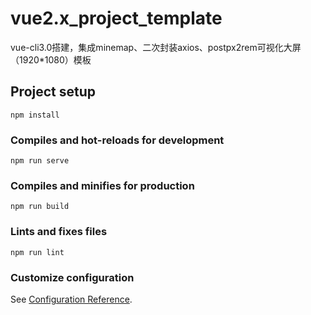 # vue2.x_project_template

vue-cli3.0搭建，集成minemap、二次封装axios、postpx2rem可视化大屏（1920*1080）模板

## Project setup
```
npm install
```

### Compiles and hot-reloads for development
```
npm run serve
```

### Compiles and minifies for production
```
npm run build
```

### Lints and fixes files
```
npm run lint
```

### Customize configuration
See [Configuration Reference](https://cli.vuejs.org/config/).
